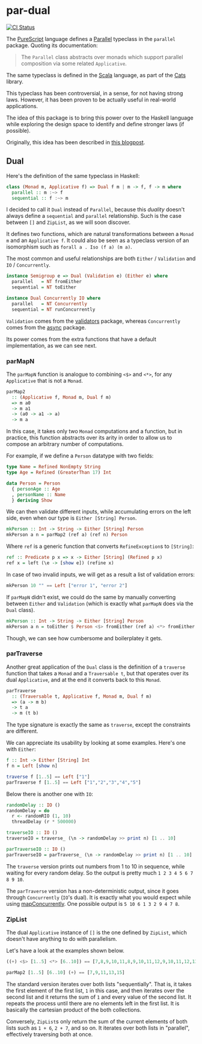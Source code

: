 # par-dual

[![CI Status](https://github.com/gvolpe/par-dual/workflows/Haskell%20CI/badge.svg)](https://github.com/gvolpe/par-dual/actions)

The [PureScript](https://www.purescript.org/) language defines a [Parallel](https://pursuit.purescript.org/packages/purescript-parallel/4.0.0/docs/Control.Parallel.Class#t:Parallel) typeclass in the `parallel` package. Quoting its documentation:

> The `Parallel` class abstracts over monads which support parallel composition via some related `Applicative`.

The same typeclass is defined in the [Scala](https://www.scala-lang.org/) language, as part of the [Cats](https://typelevel.org/cats/typeclasses/parallel.html) library.

This typeclass has been controversial, in a sense, for not having strong laws. However, it has been proven to be actually useful in real-world applications.

The idea of this package is to bring this power over to the Haskell language while exploring the design space to identify and define stronger laws (if possible).

Originally, this idea has been described in [this blogpost](https://gvolpe.github.io/blog/parallel-typeclass-for-haskell/).

## Dual

Here's the definition of the same typeclass in Haskell:

```haskell
class (Monad m, Applicative f) => Dual f m | m -> f, f -> m where
  parallel :: m :~> f
  sequential :: f :~> m
```

I decided to call it `Dual` instead of `Parallel`, because this *duality* doesn't always define a `sequential` and `parallel` relationship. Such is the case between `[]` and `ZipList`, as we will soon discover.

It defines two functions, which are natural transformations between a `Monad m` and an `Applicative f`. It could also be seen as a typeclass version of an isomorphism such as `forall a . Iso (f a) (m a)`.

The most common and useful relationships are both `Either` / `Validation` and `IO` / `Concurrently`.

```haskell
instance Semigroup e => Dual (Validation e) (Either e) where
  parallel   = NT fromEither
  sequential = NT toEither

instance Dual Concurrently IO where
  parallel   = NT Concurrently
  sequential = NT runConcurrently
```

`Validation` comes from the [validators](https://hackage.haskell.org/package/validators) package, whereas `Concurrently` comes from the [async](https://hackage.haskell.org/package/async) package.

Its power comes from the extra functions that have a default implementation, as we can see next.

### parMapN

The `parMapN` function is analogue to combining `<$>` and `<*>`, for any `Applicative` that is not a `Monad`.

```haskell
parMap2
  :: (Applicative f, Monad m, Dual f m)
  => m a0
  -> m a1
  -> (a0 -> a1 -> a)
  -> m a
```

In this case, it takes only two `Monad` computations and a function, but in practice, this function abstracts over its arity in order to allow us to compose an arbitrary number of computations.

For example, if we define a `Person` datatype with two fields:

```haskell
type Name = Refined NonEmpty String
type Age = Refined (GreaterThan 17) Int

data Person = Person
  { personAge :: Age
  , personName :: Name
  } deriving Show
```

We can then validate different inputs, while accumulating errors on the left side, even when our type is `Either [String] Person`.

```haskell
mkPerson :: Int -> String -> Either [String] Person
mkPerson a n = parMap2 (ref a) (ref n) Person
```

Where `ref` is a generic function that converts `RefineException`s to `[String]`:

```haskell
ref :: Predicate p x => x -> Either [String] (Refined p x)
ref x = left (\e -> [show e]) (refine x)
```

In case of two invalid inputs, we will get as a result a list of validation errors:

```haskell
mkPerson 10 "" == Left ["error 1", "error 2"]
```

If `parMapN` didn't exist, we could do the same by manually converting between `Either` and `Validation` (which is exactly what `parMapN` does via the `Dual` class).

```haskell
mkPerson :: Int -> String -> Either [String] Person
mkPerson a n = toEither $ Person <$> fromEither (ref a) <*> fromEither (ref n)
```

Though, we can see how cumbersome and boilerplatey it gets.

### parTraverse

Another great application of the `Dual` class is the definition of a `traverse` function that takes a `Monad` and a `Traversable t`, but that operates over its dual `Applicative`, and at the end it converts back to this `Monad`.

```haskell
parTraverse
  :: (Traversable t, Applicative f, Monad m, Dual f m)
  => (a -> m b)
  -> t a
  -> m (t b)
```

The type signature is exactly the same as `traverse`, except the constraints are different.

We can appreciate its usability by looking at some examples. Here's one with `Either`:

```haskell
f :: Int -> Either [String] Int
f n = Left [show n]

traverse f [1..5] == Left ["1"]
parTraverse f [1..5] == Left ["1","2","3","4","5"]
```

Below there is another one with `IO`:

```haskell
randomDelay :: IO ()
randomDelay = do
  r <- randomRIO (1, 10)
  threadDelay (r * 500000)

traverseIO :: IO ()
traverseIO = traverse_ (\n -> randomDelay >> print n) [1 .. 10]

parTraverseIO :: IO ()
parTraverseIO = parTraverse_ (\n -> randomDelay >> print n) [1 .. 10]
```

The `traverse` version prints out numbers from 1 to 10 in sequence, while waiting for every random delay. So the output is pretty much `1 2 3 4 5 6 7 8 9 10`.

The `parTraverse` version has a non-deterministic output, since it goes through `Concurrently` (`IO`'s dual). It is exactly what you would expect while using [mapConcurrently](https://hackage.haskell.org/package/async-2.2.2/docs/Control-Concurrent-Async.html#v:mapConcurrently). One possible output is `5 10 6 1 3 2 9 4 7 8`.

### ZipList

The dual `Applicative` instance of `[]` is the one defined by `ZipList`, which doesn't have anything to do with parallelism.

Let's have a look at the examples shown below.

```haskell
((+) <$> [1..5] <*> [6..10]) == [7,8,9,10,11,8,9,10,11,12,9,10,11,12,13,10,11,12,13,14,11,12,13,14,15]

parMap2 [1..5] [6..10] (+) == [7,9,11,13,15]
```

The standard version iterates over both lists "sequentially". That is, it takes the first element of the first list, `1` in this case, and then iterates over the second list and it returns the sum of `1` and every value of the second list. It repeats the process until there are no elements left in the first list. It is basically the cartesian product of the both collections.

Conversely, `ZipList`s only return the sum of the current elements of both lists such as `1 + 6`, `2 + 7`, and so on. It iterates over both lists in "parallel", effectively traversing both at once.

